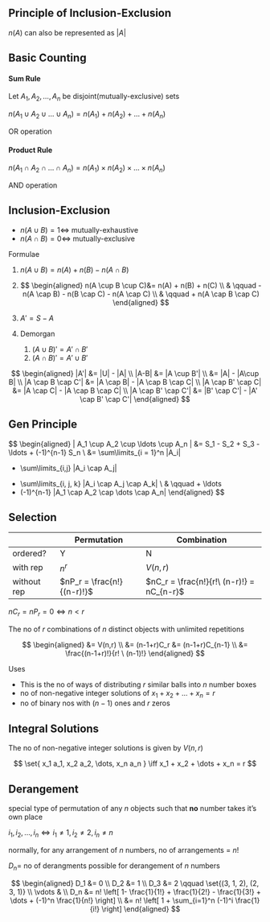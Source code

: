 ## Principle of Inclusion-Exclusion

$n(A)$ can also be represented as $|A|$

## Basic Counting

#### Sum Rule

Let $A_1 , A_2, \dots, A_n$ be disjoint(mutually-exclusive) sets

$n (A_1 \cup A_2 \cup \dots \cup A_n) = n(A_1) + n(A_2) + \dots + n(A_n)$

OR operation

#### Product Rule

$n (A_1 \cap A_2 \cap \dots \cap A_n) = n(A_1) \times n(A_2) \times \dots \times n(A_n)$

AND operation

## Inclusion-Exclusion

- $n(A \cup B) = 1 \iff$ mutually-exhaustive
- $n(A \cap B) = 0 \iff$ mutually-exclusive

Formulae

1. $n(A \cup B) = n(A) + n(B) - n(A \cap B)$

2. $$
   \begin{aligned}
   n(A \cup B \cup C)&= n(A) + n(B) + n(C) \\
   & \qquad - n(A \cap B) - n(B \cap C) - n(A \cap C) \\   & \qquad + n(A \cap B \cap C)
   \end{aligned}
   $$

3. $A' = S - A$

4. Demorgan

   1. $(A \cup B)' = A' \cap B'$
   2. $(A \cap B)' = A' \cup B'$

$$
\begin{aligned}
|A'| &= |U| - |A| \\
|A-B| &= |A \cup B'| \\
&= |A| - |A\cup B| \\
|A \cap B \cap C'| &= |A \cap B| - |A \cap B \cap C| \\
|A \cap B' \cap C| &= |A \cap C| - |A \cap B \cap C| \\
|A \cap B' \cap C'| &= |B' \cap C'| - |A' \cap B' \cap C'|
\end{aligned}
$$

## Gen Principle

$$
\begin{aligned}
\| A_1 \cup A_2 \cup \ldots \cup A_n \|
&= S_1 - S_2 + S_3 - \ldots + (-1)^{n-1} S_n \\
&= \sum\limits_{i = 1}^n |A_i|
- \sum\limits_{i,j} |A_i \cap A_j|
+ \sum\limits_{i, j, k} |A_i \cap A_j \cap A_k| \\
& \qquad + \ldots
+ (-1)^{n-1} |A_1 \cap A_2 \cap \dots \cap A_n|
\end{aligned}
$$

## Selection

|             | Permutation                | Combination                               |
| ----------- | -------------------------- | ----------------------------------------- |
| ordered?    | Y                          | N                                         |
| with rep    | $n^r$                      | $V(n,r)$                                  |
| without rep | $nP_r = \frac{n!}{(n-r)!}$ | $nC_r = \frac{n!}{r!\ (n-r)!} = nC_{n-r}$ |

$nC_r = nP_r = 0 \iff n<r$

The no of $r$ combinations of $n$ distinct objects with unlimited repetitions

$$
\begin{aligned}
&= V(n,r) \\
&= (n-1+r)C_r &= (n-1+r)C_{n-1} \\
&= \frac{(n-1+r)!}{r! \ (n-1)!}
\end{aligned}
$$

Uses

- This is the no of ways of distributing $r$ similar balls into $n$ number boxes
- no of non-negative integer solutions of $x_1 + x_2 + \dots + x_n = r$
- no of binary nos with $(n-1)$ ones and $r$ zeros

## Integral Solutions

The no of non-negative integer solutions is given by $V(n,r)$

$$
\set{
x_1 a_1, x_2 a_2, \dots, x_n a_n
}
\iff
x_1 + x_2 + \dots + x_n = r
$$

## Derangement

special type of permutation of any $n$ objects such that **no** number takes it’s own place

$i_1, i_2, \dots, i_n \iff i_1 \ne 1, i_2 \ne 2, i_n \ne n$

normally, for any arrangement of $n$ numbers, no of arrangements = $n!$

$D_n =$ no of derangments possible for derangement of $n$ numbers

$$
\begin{aligned}
D_1 &= 0 \\
D_2 &= 1 \\
D_3 &= 2 \qquad \set{(3, 1, 2), (2, 3, 1)} \\
\vdots & \\
D_n &= n! \left[
1- \frac{1}{1!}  + \frac{1}{2!} - \frac{1}{3!} + \dots + (-1)^n \frac{1}{n!}
\right] \\
&= n! \left[
1 + \sum_{i=1}^n (-1)^i \frac{1}{i!}
\right]
\end{aligned}
$$

